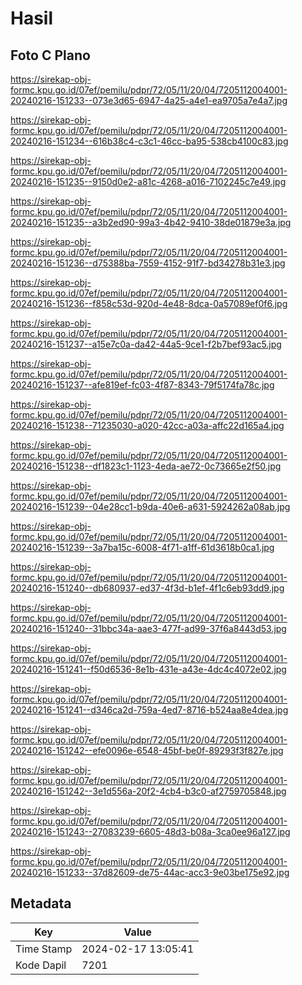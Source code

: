 # Hasil

## Foto C Plano

https://sirekap-obj-formc.kpu.go.id/07ef/pemilu/pdpr/72/05/11/20/04/7205112004001-20240216-151233--073e3d65-6947-4a25-a4e1-ea9705a7e4a7.jpg

https://sirekap-obj-formc.kpu.go.id/07ef/pemilu/pdpr/72/05/11/20/04/7205112004001-20240216-151234--616b38c4-c3c1-46cc-ba95-538cb4100c83.jpg

https://sirekap-obj-formc.kpu.go.id/07ef/pemilu/pdpr/72/05/11/20/04/7205112004001-20240216-151235--9150d0e2-a81c-4268-a016-7102245c7e49.jpg

https://sirekap-obj-formc.kpu.go.id/07ef/pemilu/pdpr/72/05/11/20/04/7205112004001-20240216-151235--a3b2ed90-99a3-4b42-9410-38de01879e3a.jpg

https://sirekap-obj-formc.kpu.go.id/07ef/pemilu/pdpr/72/05/11/20/04/7205112004001-20240216-151236--d75388ba-7559-4152-91f7-bd34278b31e3.jpg

https://sirekap-obj-formc.kpu.go.id/07ef/pemilu/pdpr/72/05/11/20/04/7205112004001-20240216-151236--f858c53d-920d-4e48-8dca-0a57089ef0f6.jpg

https://sirekap-obj-formc.kpu.go.id/07ef/pemilu/pdpr/72/05/11/20/04/7205112004001-20240216-151237--a15e7c0a-da42-44a5-9ce1-f2b7bef93ac5.jpg

https://sirekap-obj-formc.kpu.go.id/07ef/pemilu/pdpr/72/05/11/20/04/7205112004001-20240216-151237--afe819ef-fc03-4f87-8343-79f5174fa78c.jpg

https://sirekap-obj-formc.kpu.go.id/07ef/pemilu/pdpr/72/05/11/20/04/7205112004001-20240216-151238--71235030-a020-42cc-a03a-affc22d165a4.jpg

https://sirekap-obj-formc.kpu.go.id/07ef/pemilu/pdpr/72/05/11/20/04/7205112004001-20240216-151238--df1823c1-1123-4eda-ae72-0c73665e2f50.jpg

https://sirekap-obj-formc.kpu.go.id/07ef/pemilu/pdpr/72/05/11/20/04/7205112004001-20240216-151239--04e28cc1-b9da-40e6-a631-5924262a08ab.jpg

https://sirekap-obj-formc.kpu.go.id/07ef/pemilu/pdpr/72/05/11/20/04/7205112004001-20240216-151239--3a7ba15c-6008-4f71-a1ff-61d3618b0ca1.jpg

https://sirekap-obj-formc.kpu.go.id/07ef/pemilu/pdpr/72/05/11/20/04/7205112004001-20240216-151240--db680937-ed37-4f3d-b1ef-4f1c6eb93dd9.jpg

https://sirekap-obj-formc.kpu.go.id/07ef/pemilu/pdpr/72/05/11/20/04/7205112004001-20240216-151240--31bbc34a-aae3-477f-ad99-37f6a8443d53.jpg

https://sirekap-obj-formc.kpu.go.id/07ef/pemilu/pdpr/72/05/11/20/04/7205112004001-20240216-151241--f50d6536-8e1b-431e-a43e-4dc4c4072e02.jpg

https://sirekap-obj-formc.kpu.go.id/07ef/pemilu/pdpr/72/05/11/20/04/7205112004001-20240216-151241--d346ca2d-759a-4ed7-8716-b524aa8e4dea.jpg

https://sirekap-obj-formc.kpu.go.id/07ef/pemilu/pdpr/72/05/11/20/04/7205112004001-20240216-151242--efe0096e-6548-45bf-be0f-89293f3f827e.jpg

https://sirekap-obj-formc.kpu.go.id/07ef/pemilu/pdpr/72/05/11/20/04/7205112004001-20240216-151242--3e1d556a-20f2-4cb4-b3c0-af2759705848.jpg

https://sirekap-obj-formc.kpu.go.id/07ef/pemilu/pdpr/72/05/11/20/04/7205112004001-20240216-151243--27083239-6605-48d3-b08a-3ca0ee96a127.jpg

https://sirekap-obj-formc.kpu.go.id/07ef/pemilu/pdpr/72/05/11/20/04/7205112004001-20240216-151233--37d82609-de75-44ac-acc3-9e03be175e92.jpg


## Metadata

| Key        | Value               |
| ---------- | ------------------- |
| Time Stamp | 2024-02-17 13:05:41 |
| Kode Dapil | 7201                |



